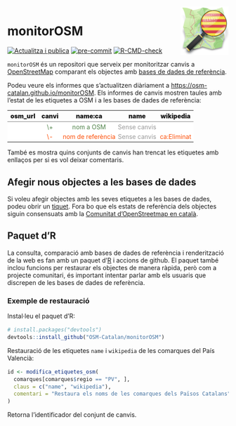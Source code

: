 
<!-- README.md is generated from README.Rmd. Please edit that file -->

<img src='man/figures/255px-Osmcatala.svg.png' align="right" height=110/>

# monitorOSM

<!-- badges: start -->

[![Actualitza i
publica](https://github.com/OSM-Catalan/monitorOSM/actions/workflows/quarto-publish.yml/badge.svg)](https://github.com/OSM-Catalan/monitorOSM/actions/workflows/quarto-publish.yml)
[![pre-commit](https://github.com/OSM-Catalan/monitorOSM/actions/workflows/pre-commit.yaml/badge.svg)](https://github.com/OSM-Catalan/monitorOSM/actions/workflows/pre-commit.yaml)
[![R-CMD-check](https://github.com/OSM-Catalan/monitorOSM/actions/workflows/R-CMD-check.yaml/badge.svg)](https://github.com/OSM-Catalan/monitorOSM/actions/workflows/R-CMD-check.yaml)
<!-- [![test-coverage](https://github.com/OSM-Catalan/monitorOSM/actions/workflows/test-coverage.yaml/badge.svg)](https://github.com/OSM-Catalan/monitorOSM/actions/workflows/test-coverage.yaml) -->

<!-- badges: end -->

`monitorOSM` és un repositori que serveix per monitoritzar canvis a
[OpenStreetMap](http://www.openstreemap.com) comparant els objectes amb
[bases de dades de
referència](https://github.com/OSM-Catalan/monitorOSM/tree/main/data-raw).

Podeu veure els informes que s’actualitzen diàriament a
<https://osm-catalan.github.io/monitorOSM>. Els informes de canvis
mostren taules amb l’estat de les etiquetes a OSM i a les bases de dades
de referència:

<table class="gmisc_table" style="border-collapse: collapse; margin-top: 1em; margin-bottom: 1em;">
<thead>
<tr>
<th style="font-weight: 900; border-bottom: 1px solid grey; border-top: 2px solid grey; text-align: center;">
osm_url
</th>
<th style="font-weight: 900; border-bottom: 1px solid grey; border-top: 2px solid grey; text-align: center;">
canvi
</th>
<th style="font-weight: 900; border-bottom: 1px solid grey; border-top: 2px solid grey; text-align: center;">
name:ca
</th>
<th style="font-weight: 900; border-bottom: 1px solid grey; border-top: 2px solid grey; text-align: center;">
name
</th>
<th style="font-weight: 900; border-bottom: 1px solid grey; border-top: 2px solid grey; text-align: center;">
wikipedia
</th>
</tr>
</thead>
<tbody>
<tr style="background-color: #ffffff;">
<td style="padding: .2em; color: #999999; background-color: #ffffff; text-align: center;">
<http://osm.org/node/XXXX>
</td>
<td style="padding: .2em; color: #52854C; background-color: #ffffff; text-align: center;">
\+
</td>
<td style="padding: .2em; color: #52854C; background-color: #ffffff; text-align: center;">
nom a OSM
</td>
<td style="padding: .2em; color: #999999; background-color: #ffffff; text-align: center;">
Sense canvis
</td>
<td style="padding: .2em; color: #52854C; background-color: #ffffff; text-align: center;">
</td>
</tr>
<tr style="background-color: #ffffff;">
<td style="padding: .2em; color: #999999; background-color: #ffffff; border-bottom: 2px solid grey; text-align: center;">
<http://osm.org/node/XXXX>
</td>
<td style="padding: .2em; color: #FC4E07; background-color: #ffffff; border-bottom: 2px solid grey; text-align: center;">
\-
</td>
<td style="padding: .2em; color: #FC4E07; background-color: #ffffff; border-bottom: 2px solid grey; text-align: center;">
nom de referència
</td>
<td style="padding: .2em; color: #999999; background-color: #ffffff; border-bottom: 2px solid grey; text-align: center;">
Sense canvis
</td>
<td style="padding: .2em; color: #FC4E07; background-color: #ffffff; border-bottom: 2px solid grey; text-align: center;">
ca:Eliminat
</td>
</tr>
</tbody>
</table>

També es mostra quins conjunts de canvis han trencat les etiquetes amb
enllaços per si es vol deixar comentaris.

## Afegir nous objectes a les bases de dades

Si voleu afegir objectes amb les seves etiquetes a les bases de dades,
podeu obrir un
[tiquet](https://github.com/OSM-Catalan/monitorOSM/issues). Fora bo que
els estats de referència dels objectes siguin consensuats amb la
[Comunitat d’OpenStreetmap en
català](https://wiki.openstreetmap.org/wiki/WikiProject_Catalan#Canals_de_comunicaci%C3%B3_i_mitjans_de_difusi%C3%B3).

## Paquet d’R

La consulta, comparació amb bases de dades de referència i renderització
de la web es fan amb un paquet d’[R](https://cran.r-project.org/) i
accions de github. El paquet també inclou funcions per restaurar els
objectes de manera ràpida, però com a projecte comunitari, és important
intentar parlar amb els usuaris que discrepen de les bases de dades de
referència.

### Exemple de restauració

Instal·leu el paquet d’R:

``` r
# install.packages("devtools")
devtools::install_github("OSM-Catalan/monitorOSM")
```

Restauració de les etiquetes `name` i `wikipedia` de les comarques del
País Valencià:

``` r
id <- modifica_etiquetes_osm(
  comarques[comarques$regio == "PV", ],
  claus = c("name", "wikipedia"),
  comentari = "Restaura els noms de les comarques dels Països Catalans", hashtags = "monitorOSM"
)
```

Retorna l’identificador del conjunt de canvis.
